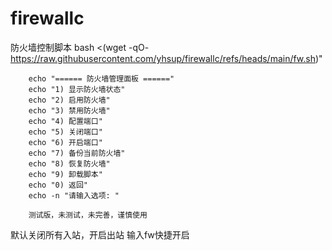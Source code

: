 # firewallc
防火墙控制脚本
bash <(wget -qO- https://raw.githubusercontent.com/yhsup/firewallc/refs/heads/main/fw.sh)"

        echo "====== 防火墙管理面板 ======"
        echo "1) 显示防火墙状态"
        echo "2) 启用防火墙"
        echo "3) 禁用防火墙"
        echo "4) 配置端口"
        echo "5) 关闭端口"
        echo "6) 开启端口"
        echo "7) 备份当前防火墙"
        echo "8) 恢复防火墙"
        echo "9) 卸载脚本"
        echo "0) 返回"
        echo -n "请输入选项: "

        测试版，未测试，未完善，谨慎使用
默认关闭所有入站，开启出站
输入fw快捷开启
